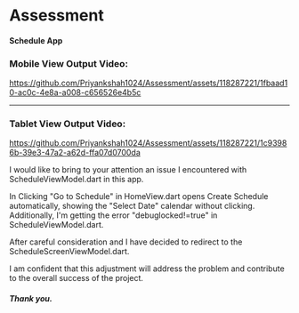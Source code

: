 # Assessment
<h4> Schedule App </h4>

<h3> Mobile View Output Video: </h3>

https://github.com/Priyankshah1024/Assessment/assets/118287221/1fbaad10-ac0c-4e8a-a008-c656526e4b5c

<hr/>

<h3>Tablet View Output Video: </h3>

https://github.com/Priyankshah1024/Assessment/assets/118287221/1c93986b-39e3-47a2-a62d-ffa07d0700da

<p> I would like to bring to your attention an issue I encountered with ScheduleViewModel.dart in this app. </p>
<p> In Clicking "Go to Schedule" in HomeView.dart opens Create Schedule automatically, showing the "Select Date" calendar without clicking. Additionally, I'm getting the error "debuglocked!=true" in ScheduleViewModel.dart. </p>
<p> After careful consideration and I have decided to redirect to the ScheduleScreenViewModel.dart. </p>
<p> I am confident that this adjustment will address the problem and contribute to the overall success of the project. </p>

<h5> Thank you. </h5>

